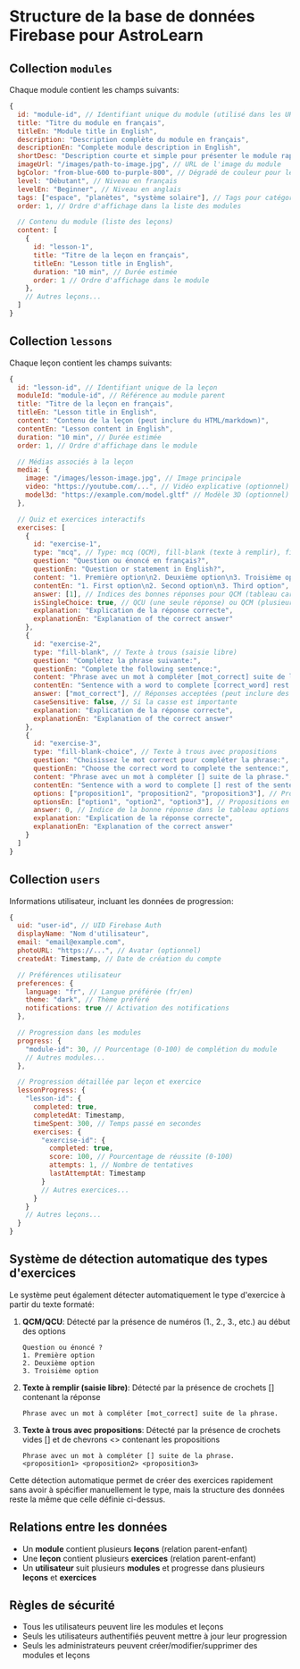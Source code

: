 # Structure de la base de données Firebase pour AstroLearn

## Collection `modules`

Chaque module contient les champs suivants:

```javascript
{
  id: "module-id", // Identifiant unique du module (utilisé dans les URLs)
  title: "Titre du module en français",
  titleEn: "Module title in English",
  description: "Description complète du module en français",
  descriptionEn: "Complete module description in English",
  shortDesc: "Description courte et simple pour présenter le module rapidement",
  imageUrl: "/images/path-to-image.jpg", // URL de l'image du module
  bgColor: "from-blue-600 to-purple-800", // Dégradé de couleur pour le fond (Tailwind CSS)
  level: "Débutant", // Niveau en français
  levelEn: "Beginner", // Niveau en anglais
  tags: ["espace", "planètes", "système solaire"], // Tags pour catégoriser le module
  order: 1, // Ordre d'affichage dans la liste des modules

  // Contenu du module (liste des leçons)
  content: [
    {
      id: "lesson-1",
      title: "Titre de la leçon en français",
      titleEn: "Lesson title in English",
      duration: "10 min", // Durée estimée
      order: 1 // Ordre d'affichage dans le module
    },
    // Autres leçons...
  ]
}
```

## Collection `lessons`

Chaque leçon contient les champs suivants:

```javascript
{
  id: "lesson-id", // Identifiant unique de la leçon
  moduleId: "module-id", // Référence au module parent
  title: "Titre de la leçon en français",
  titleEn: "Lesson title in English",
  content: "Contenu de la leçon (peut inclure du HTML/markdown)",
  contentEn: "Lesson content in English",
  duration: "10 min", // Durée estimée
  order: 1, // Ordre d'affichage dans le module

  // Médias associés à la leçon
  media: {
    image: "/images/lesson-image.jpg", // Image principale
    video: "https://youtube.com/...", // Vidéo explicative (optionnel)
    model3d: "https://example.com/model.gltf" // Modèle 3D (optionnel)
  },

  // Quiz et exercices interactifs
  exercises: [
    {
      id: "exercise-1",
      type: "mcq", // Type: mcq (QCM), fill-blank (texte à remplir), fill-blank-choice (texte à trous avec propositions)
      question: "Question ou énoncé en français?",
      questionEn: "Question or statement in English?",
      content: "1. Première option\n2. Deuxième option\n3. Troisième option", // Pour QCM
      contentEn: "1. First option\n2. Second option\n3. Third option", // Pour QCM en anglais
      answer: [1], // Indices des bonnes réponses pour QCM (tableau car plusieurs réponses possibles)
      isSingleChoice: true, // QCU (une seule réponse) ou QCM (plusieurs réponses)
      explanation: "Explication de la réponse correcte",
      explanationEn: "Explanation of the correct answer"
    },
    {
      id: "exercise-2",
      type: "fill-blank", // Texte à trous (saisie libre)
      question: "Complétez la phrase suivante:",
      questionEn: "Complete the following sentence:",
      content: "Phrase avec un mot à compléter [mot_correct] suite de la phrase.", // Le mot entre [] est la réponse attendue
      contentEn: "Sentence with a word to complete [correct_word] rest of the sentence.",
      answer: ["mot_correct"], // Réponses acceptées (peut inclure des synonymes)
      caseSensitive: false, // Si la casse est importante
      explanation: "Explication de la réponse correcte",
      explanationEn: "Explanation of the correct answer"
    },
    {
      id: "exercise-3",
      type: "fill-blank-choice", // Texte à trous avec propositions
      question: "Choisissez le mot correct pour compléter la phrase:",
      questionEn: "Choose the correct word to complete the sentence:",
      content: "Phrase avec un mot à compléter [] suite de la phrase.", // Les [] vides indiquent l'emplacement du trou
      contentEn: "Sentence with a word to complete [] rest of the sentence.",
      options: ["proposition1", "proposition2", "proposition3"], // Propositions parmi lesquelles choisir
      optionsEn: ["option1", "option2", "option3"], // Propositions en anglais
      answer: 0, // Indice de la bonne réponse dans le tableau options
      explanation: "Explication de la réponse correcte",
      explanationEn: "Explanation of the correct answer"
    }
  ]
}
```

## Collection `users`

Informations utilisateur, incluant les données de progression:

```javascript
{
  uid: "user-id", // UID Firebase Auth
  displayName: "Nom d'utilisateur",
  email: "email@example.com",
  photoURL: "https://...", // Avatar (optionnel)
  createdAt: Timestamp, // Date de création du compte

  // Préférences utilisateur
  preferences: {
    language: "fr", // Langue préférée (fr/en)
    theme: "dark", // Thème préféré
    notifications: true // Activation des notifications
  },

  // Progression dans les modules
  progress: {
    "module-id": 30, // Pourcentage (0-100) de complétion du module
    // Autres modules...
  },

  // Progression détaillée par leçon et exercice
  lessonProgress: {
    "lesson-id": {
      completed: true,
      completedAt: Timestamp,
      timeSpent: 300, // Temps passé en secondes
      exercises: {
        "exercise-id": {
          completed: true,
          score: 100, // Pourcentage de réussite (0-100)
          attempts: 1, // Nombre de tentatives
          lastAttemptAt: Timestamp
        }
        // Autres exercices...
      }
    }
    // Autres leçons...
  }
}
```

## Système de détection automatique des types d'exercices

Le système peut également détecter automatiquement le type d'exercice à partir du texte formaté:

1. **QCM/QCU**: Détecté par la présence de numéros (1., 2., 3., etc.) au début des options

   ```
   Question ou énoncé ?
   1. Première option
   2. Deuxième option
   3. Troisième option
   ```

2. **Texte à remplir (saisie libre)**: Détecté par la présence de crochets [] contenant la réponse

   ```
   Phrase avec un mot à compléter [mot_correct] suite de la phrase.
   ```

3. **Texte à trous avec propositions**: Détecté par la présence de crochets vides [] et de chevrons <> contenant les propositions
   ```
   Phrase avec un mot à compléter [] suite de la phrase. <proposition1> <proposition2> <proposition3>
   ```

Cette détection automatique permet de créer des exercices rapidement sans avoir à spécifier manuellement le type, mais la structure des données reste la même que celle définie ci-dessus.

## Relations entre les données

- Un **module** contient plusieurs **leçons** (relation parent-enfant)
- Une **leçon** contient plusieurs **exercices** (relation parent-enfant)
- Un **utilisateur** suit plusieurs **modules** et progresse dans plusieurs **leçons** et **exercices**

## Règles de sécurité

- Tous les utilisateurs peuvent lire les modules et leçons
- Seuls les utilisateurs authentifiés peuvent mettre à jour leur progression
- Seuls les administrateurs peuvent créer/modifier/supprimer des modules et leçons
